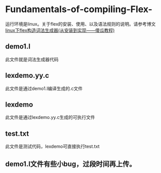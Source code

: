 # Fundamentals-of-compiling-Flex-
运行环境是linux。关于flex的安装、使用、以及语法规则的说明。请参考博文[linux下flex构造词法生成器(从安装到实现——傻瓜教程)](https://blog.csdn.net/weixin_43165068/article/details/105550886)
## demo1.l
此文件就是词法生成器代码
## lexdemo.yy.c
此文件是通过demo1.l编译生成的.c文件
## lexdemo
此文件是通过lexdemo.yy.c生成的可执行文件
## test.txt
此文件是测试代码，lexdemo可直接执行test.txt
## demo1.l文件有些小bug，过段时间再上传。
